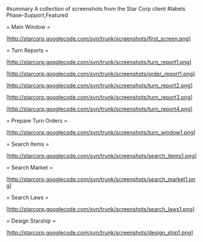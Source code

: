 #summary A collection of screenshots from the Star Corp client
#labels Phase-Support,Featured

= Main Window =

[http://starcorp.googlecode.com/svn/trunk/screenshots/first_screen.png]

= Turn Reports =

[http://starcorp.googlecode.com/svn/trunk/screenshots/turn_report1.png]

[http://starcorp.googlecode.com/svn/trunk/screenshots/order_report1.png]

[http://starcorp.googlecode.com/svn/trunk/screenshots/turn_report2.png]

[http://starcorp.googlecode.com/svn/trunk/screenshots/turn_report3.png]

[http://starcorp.googlecode.com/svn/trunk/screenshots/turn_report4.png]

= Prepare Turn Orders =

[http://starcorp.googlecode.com/svn/trunk/screenshots/turn_window1.png]

= Search Items =

[http://starcorp.googlecode.com/svn/trunk/screenshots/search_items1.png]

= Search Market =

[http://starcorp.googlecode.com/svn/trunk/screenshots/search_market1.png]

= Search Laws =

[http://starcorp.googlecode.com/svn/trunk/screenshots/search_laws1.png]

= Design Starship =

[http://starcorp.googlecode.com/svn/trunk/screenshots/design_ship1.png]